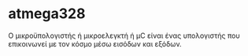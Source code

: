 # atmega328
Ο μικροϋπολογιστής ή μικροελεγκτή ή μC είναι ένας υπολογιστής που επικοινωνεί με τον κόσμο μέσω εισόδων και εξόδων.
